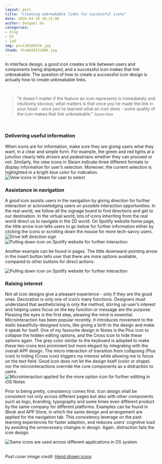 ```yaml
---
layout: post
title: "Creating unbreakable links for successful icons"
date: 2016-03-20 20:21:00
author: Dongmei Hu
categories: 
- blog
- UI
- IxD
img: post20160320.jpg
thumb: thumb20151006.jpg
---
```


In interface design, a good icon creates a link between users and components being displayed, and a successful icon makes that link unbreakable. The question of how to create a successful icon design is actually how to create unbreakable links.  <!--more-->

<br>

>&quot;It doesn't matter if the feature an icon represents is immediately and intuitively obvious; what matters is that once you've made the link in your head - once you've learned what an icon does - some quality of the icon makes that link unbreakable.&quot;
><small><cite title="Susan Kare">Susan Kare</cite></small>

<br>

<h3>Delivering useful information</h3>
When icons are for information, make sure they are giving users what they want, in a clear and simple form. For example, the green and red lights at a junction clearly tells drivers and pedestrians whether they can proceed or not. Similarly, the view icons in Steam indicate three different formats to display information for user’s selection. Moreover, the current selection is highlighted in a bright blue color for indication.

<div class="img_row">
    <img class="col one" src="{{ site.baseurl }}/assets/img/blog/2016-03-20/icon-info.jpg" alt="Veiw icons in Steam for user to select" title="Veiw Icons in Steam"/>    
</div>

<h3>Assistance in navigation</h3>
A good icon assists users in the navigation by giving direction for further interaction or acknowledging users on possible interaction opportunities. In the real world, we follow all the signage board to find directions and get to our destination. In the virtual world, lots of icons inheriting from the real world direct us to navigate in the 2D world. On Spotify website home page, the little arrow icon tells users to go below for further information either by clicking the icons or scrolling down the mouse for more tech-savvy users.

<div class="img_row">
    <img class="col one" src="{{ site.baseurl }}/assets/img/blog/2016-03-20/creatingicon_3.jpg" alt="Drive left direction sign" title="Drive left direction sign"/>    
</div>

<div class="img_row">
    <img class="col one" src="{{ site.baseurl }}/assets/img/blog/2016-03-20/icon-nav.jpg" alt="Pulling down icon on Spotify website for further interaction" title="Pull icon on Spotify"/>    
</div>

Another example can be found in pages. The little downward-pointing arrow in the insert button tells user that there are more options available, compared to other buttons for direct actions.

<div class="img_row">
    <img class="col one" src="{{ site.baseurl }}/assets/img/blog/2016-03-20/icon-navpages.jpg" alt="Pulling down icon on Spotify website for further interaction" title="Pull icon on Spotify"/>    
</div>

<h3>Raising interest</h3>
Not all icon designs give a pleasant experience - only if they are the good ones. Decoration is only one of icon’s many functions. Designers must understand that aestheticising is only the method, stirring up user’s interest and helping users focus on the key function or message are the purpose. Pleasing the eyes is the first step, pleasing the mind is essential. Microinteraction has been popular recently. It introduces movement to the static beautifully-designed icons, like giving a birth to the design and make it speak for itself.  One of my favourite design in Notes is the Plus icon to collapse the hidden editing options, and the Cross icon to hide these options again. The grey color similar to the keyboard is adopted to make these two icons less prominent but more elegant by integrating with the overall APP design. The micro interaction of transition from collapsing (Plus icon) to hiding (Cross icon) triggers my interest while allowing me to focus on the text field. Good icon does not let the design itself (color or shape) nor the microinteractions override the core components as a distraction to users. 

<div class="img_row">
    <img class="col one" src="{{ site.baseurl }}/assets/img/blog/2016-03-20/icon-micro1x.jpg" alt="Microinteraction applied for the more opiton icon for further editting in iOS Notes" title="Icon in iOS Notes"/>    
</div>


Prior to being pretty, consistency comes first. Icon design shall be consistent not only across different pages but also with other components such as logo, branding, typography and some times even different product by the same company for different platforms. Examples can be found in iBook and APP Store, in which the same design and arrangement are applied for the navigation tab. This consistency leverage on the past learning experiences for faster adaption, and reduces users’ cognitive load by avoiding the unnecessary changes in design. Again, distraction fails the icon design.

<div class="img_row">
    <img class="col one" src="{{ site.baseurl }}/assets/img/blog/2016-03-20/icon-tabsOS2x.jpg" alt="Same icons are used across different applications in OS system." title="Icons in iBook and App Store"/>    
</div>

<br>

<i>Post cover image credit: <a href="http://www.demilked.com/free-hand-drawn-icons/"> Hand drawn icons</a></i>